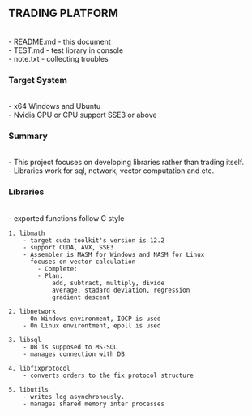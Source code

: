 <h2>TRADING PLATFORM</h2><br>
    - README.md - this document<br>
    - TEST.md   - test library in console<br>
    - note.txt  - collecting troubles<br>

<h3>Target System</h3><br>
    - x64 Windows and Ubuntu<br>
    - Nvidia GPU or CPU support SSE3 or above<br>

<h3>Summary</h3><br>
    - This project focuses on developing libraries rather than trading itself.<br>
    - Libraries work for sql, network, vector computation and etc.<br>

<h3>Libraries</h3><br>
    - exported functions follow C style<br>

    1. libmath
        - target cuda toolkit's version is 12.2
        - support CUDA, AVX, SSE3
        - Assembler is MASM for Windows and NASM for Linux
        - focuses on vector calculation
            - Complete:
            - Plan:
                add, subtract, multiply, divide
                average, stadard deviation, regression
                gradient descent

    2. libnetwork
        - On Windows environment, IOCP is used
        - On Linux environtment, epoll is used

    3. libsql
        - DB is supposed to MS-SQL
        - manages connection with DB

    4. libfixprotocol
        - converts orders to the fix protocol structure

    5. libutils
        - writes log asynchronously.
        - manages shared memory inter processes

